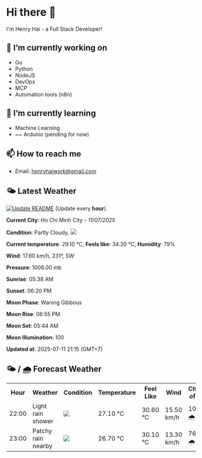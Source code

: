 # Hi there 👋

I'm Henry Hai - a Full Stack Developer!

## 🔭 I’m currently working on

- Go
- Python
- NodeJS
- DevOps
- MCP
- Automation tools (n8n)

## 🌱 I’m currently learning

- Machine Learning
- ~~ Ardunio (pending for now)

## 📫 How to reach me

- Email: <henryhaiwork@gmail.com>

## 🌤️ Latest Weather
[![Update README](https://github.com/henry0hai/henry0hai/actions/workflows/udpateReadme.yml/badge.svg)](https://github.com/henry0hai/henry0hai/actions/workflows/udpateReadme.yml)
(Update every **hour**)
<!-- CURRENT_WEATHER:START -->
**Current City**: Ho Chi Minh City - *11/07/2025*

**Condition**: Partly Cloudy, <img src="https://cdn.weatherapi.com/weather/64x64/night/116.png"/>

**Current temperature**: 29.10 °C, **Feels like**: 34.20 °C, **Humidity**: 79%

**Wind**: 17.60 km/h, 231°, *SW*

**Pressure**: 1006.00 mb

**Sunrise**: 05:38 AM

**Sunset**: 06:20 PM

**Moon Phase**: Waning Gibbous

**Moon Rise**: 06:55 PM

**Moon Set**: 05:44 AM

**Moon Illumination**: 100

**Updated at**: 2025-07-11 21:15 (GMT+7)<!-- CURRENT_WEATHER:END -->

## 🌤️ / 🌧️ Forecast Weather
<!-- FORECAST_WEATHER:START -->
<table>
		<tr>
			<th>Hour</th>
			<th>Weather</th>
			<th>Condition</th>
			<th>Temperature</th>
			<th>Feel Like</th>
			<th>Wind</th>
			<th>Chance of Rain</th>
		</tr>
				<tr>
					<td>22:00</td>
					<td>Light rain shower</td>
					<td><img src='https://cdn.weatherapi.com/weather/64x64/night/353.png'/></td>
					<td>27.10 °C</td>
					<td>30.60 °C</td>
					<td>15.50 km/h</td>
					<td>100 % 🌧️</td>
				</tr>
				<tr>
					<td>23:00</td>
					<td>Patchy rain nearby</td>
					<td><img src='https://cdn.weatherapi.com/weather/64x64/night/176.png'/></td>
					<td>26.70 °C</td>
					<td>30.10 °C</td>
					<td>13.30 km/h</td>
					<td>76 % 🌧️</td>
				</tr>
</table>
<!-- FORECAST_WEATHER:END -->
